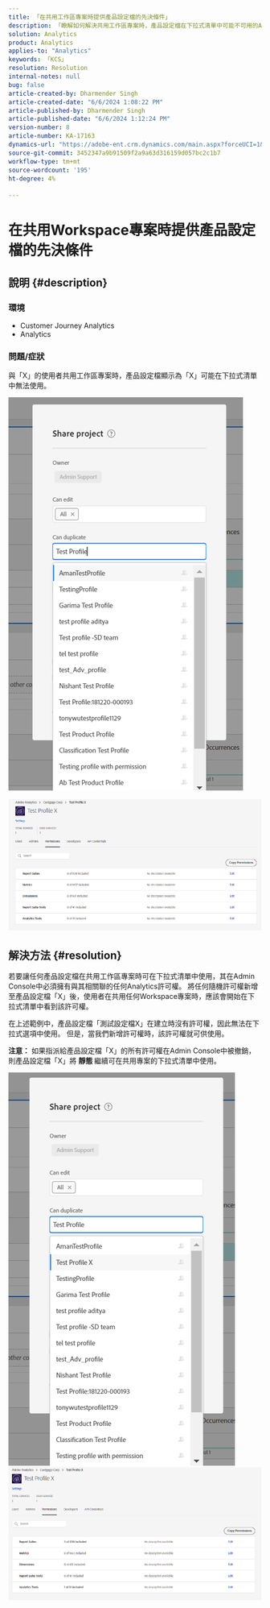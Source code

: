```yaml
---
title: 「在共用工作區專案時提供產品設定檔的先決條件」
description: 「瞭解如何解決共用工作區專案時，產品設定檔在下拉式清單中可能不可用的Analytics問題。」
solution: Analytics
product: Analytics
applies-to: "Analytics"
keywords: 「KCS」
resolution: Resolution
internal-notes: null
bug: false
article-created-by: Dharmender Singh
article-created-date: "6/6/2024 1:08:22 PM"
article-published-by: Dharmender Singh
article-published-date: "6/6/2024 1:12:24 PM"
version-number: 8
article-number: KA-17163
dynamics-url: "https://adobe-ent.crm.dynamics.com/main.aspx?forceUCI=1&pagetype=entityrecord&etn=knowledgearticle&id=580512d7-0524-ef11-840a-6045bd08369f"
source-git-commit: 3452347a9b91509f2a9a63d316159d057bc2c1b7
workflow-type: tm+mt
source-wordcount: '195'
ht-degree: 4%

---
```


# 在共用Workspace專案時提供產品設定檔的先決條件

## 說明 {#description}


### <b>環境</b>

- Customer Journey Analytics
- Analytics




### <b>問題/症狀</b>

與「X」的使用者共用工作區專案時，產品設定檔顯示為「X」可能在下拉式清單中無法使用。



![](assets/___820512d7-0524-ef11-840a-6045bd08369f___.png)

![](assets/___8a0512d7-0524-ef11-840a-6045bd08369f___.png)


## 解決方法 {#resolution}


若要讓任何產品設定檔在共用工作區專案時可在下拉式清單中使用，其在Admin Console中必須擁有與其相關聯的任何Analytics許可權。 將任何隨機許可權新增至產品設定檔「X」後，使用者在共用任何Workspace專案時，應該會開始在下拉式清單中看到該許可權。

在上述範例中，產品設定檔「測試設定檔X」在建立時沒有許可權，因此無法在下拉式選項中使用。 但是，當我們新增許可權時，該許可權就可供使用。

<b>注意：</b> 如果指派給產品設定檔「X」的所有許可權在Admin Console中被撤銷，則產品設定檔「X」將 <b>靜態 </b>繼續可在共用專案的下拉式清單中使用。

![](assets/30693c56-ceef-eb11-bacb-0022480a5901.png)     ![](assets/c4b23919-ceef-eb11-bacb-0022480a5901.png)

